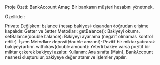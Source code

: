 Proje Özeti: BankAccount
Amaç: Bir bankanın müşteri hesabını yönetmek.

Özellikler:

Private Değişken: balance (hesap bakiyesi) dışarıdan doğrudan erişime kapalıdır.
Getter ve Setter Metodları:
getBalance(): Bakiyeyi okuma.
setBalance(double balance): Bakiyeyi ayarlama (negatif olmaması kontrol edilir).
İşlem Metodları:
deposit(double amount): Pozitif bir miktar yatırarak bakiyeyi artırır.
withdraw(double amount): Yeterli bakiye varsa pozitif bir miktar çekerek bakiyeyi azaltır.
Kullanım: Ana sınıfta (Main), BankAccount nesnesi oluşturulur, bakiyeye değer atanır ve işlemler yapılır.
